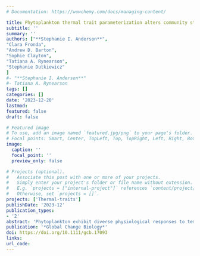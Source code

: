 ```yaml
---
# Documentation: https://wowchemy.com/docs/managing-content/

title: Phytoplankton thermal trait parameterization alters community structure and biogeochemical processes in a modeled ocean
subtitle: ''
summary: ''
authors: ["**Stephanie I. Anderson**", 
"Clara Fronda",
"Andrew D. Barton", 
"Sophie Clayton",
"Tatiana A. Rynearson",
"Stephanie Dutkiewicz"
]
#- "**Stephanie I. Anderson**"
#- Tatiana A. Rynearson
tags: []
categories: []
date: '2023-12-20'
lastmod: 
featured: false
draft: false

# Featured image
# To use, add an image named `featured.jpg/png` to your page's folder.
# Focal points: Smart, Center, TopLeft, Top, TopRight, Left, Right, BottomLeft, Bottom, BottomRight.
image:
  caption: ''
  focal_point: ''
  preview_only: false

# Projects (optional).
#   Associate this post with one or more of your projects.
#   Simply enter your project's folder or file name without extension.
#   E.g. `projects = ["internal-project"]` references `content/project/deep-learning/index.md`.
#   Otherwise, set `projects = []`.
projects: ['Thermal-traits']
publishDate: '2023-12'
publication_types:
- '2'
abstract: 'Phytoplankton exhibit diverse physiological responses to temperature which influence their fitness in the environment and consequently alter their community structure. Here, we explored the sensitivity of phytoplankton community structure to thermal response parameterization in a modelled marine phytoplankton community. Using published empirical data, we evaluated the maximum thermal growth rates (μmax) and temperature coefficients (Q10; the rate at which growth scales with temperature) of six key Phytoplankton Functional Types (PFTs): coccolithophores, cyanobacteria, diatoms, diazotrophs, dinoflagellates, and green algae. Following three well-documented methods, PFTs were either assumed to have (1) the same μmax and the same Q10 (as in to Eppley, 1972), (2) a unique μmax but the same Q10 (similar to Kremer et al., 2017), or (3) a unique μmax and a unique Q10 (following Anderson et al., 2021). These trait values were then implemented within the Massachusetts Institute of Technology biogeochemistry and ecosystem model (called Darwin) for each PFT under a control and climate change scenario. Our results suggest that applying a μmax and Q10 universally across PFTs (as in Eppley, 1972) leads to unrealistic phytoplankton communities, which lack diatoms globally. Additionally, we find that accounting for differences in the Q10 between PFTs can significantly impact each PFT's competitive ability, especially at high latitudes, leading to altered modeled phytoplankton community structures in our control and climate change simulations. This then impacts estimates of biogeochemical processes, with, for example, estimates of export production varying by ~10% in the Southern Ocean depending on the parameterization. Our results indicate that the diversity of thermal response traits in phytoplankton not only shape community composition in the historical and future, warmer ocean, but that these traits have significant feedbacks on global biogeochemical cycles.'
publication: '*Global Change Biology*'
doi: https://doi.org/10.1111/gcb.17093
links:
url_code: 
---
```

